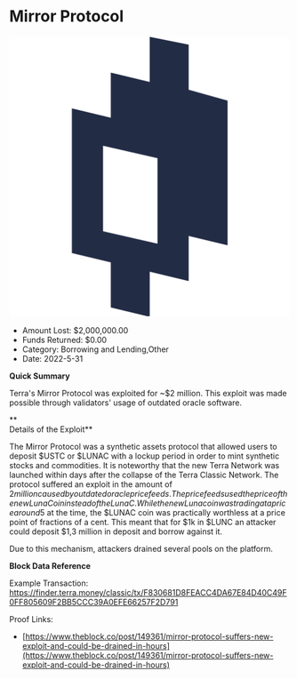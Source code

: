 # Mirror Protocol
![Mirror Protocol](/rektimages/Mirror-Protocol-2.png)
- Amount Lost: $2,000,000.00
- Funds Returned: $0.00
- Category: Borrowing and Lending,Other
- Date: 2022-5-31

**Quick Summary**

Terra's Mirror Protocol was exploited for ~$2 million. This exploit was made possible through validators' usage of outdated oracle software.

 **  
Details of the Exploit**

The Mirror Protocol was a synthetic assets protocol that allowed users to deposit $USTC or $LUNAC with a lockup period in order to mint synthetic stocks and commodities. It is noteworthy that the new Terra Network was launched within days after the collapse of the Terra Classic Network. The protocol suffered an exploit in the amount of $2 million caused by outdated oracle price feeds. The price feeds used the price of the new Luna Coin instead of the LunaC. While the new Luna coin was trading at a price around 5$ at the time, the $LUNAC coin was practically worthless at a price point of fractions of a cent. This meant that for $1k in $LUNC an attacker could deposit $1,3 million in deposit and borrow against it. 

  


Due to this mechanism, attackers drained several pools on the platform.

  


 **Block Data Reference**

Example Transaction: https://finder.terra.money/classic/tx/F830681D8FEACC4DA67E84D40C49F0FF805609F2BB5CCC39A0EFE66257F2D791


Proof Links:
- [https://www.theblock.co/post/149361/mirror-protocol-suffers-new-exploit-and-could-be-drained-in-hours](https://www.theblock.co/post/149361/mirror-protocol-suffers-new-exploit-and-could-be-drained-in-hours)


